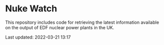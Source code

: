 # Nuke Watch

This repository includes code for retrieving the latest information available on the output of EDF nuclear power plants in the UK.

Last updated: 2022-03-21 13:17